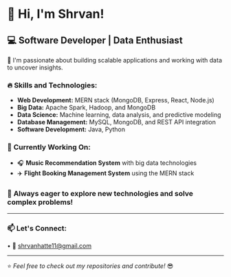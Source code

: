 # 👋 Hi, I'm Shrvan!

## 💻 Software Developer | Data Enthusiast  

🚀 I'm passionate about building scalable applications and working with data to uncover insights.  

### 🔥 **Skills and Technologies:**  
- **Web Development:** MERN stack (MongoDB, Express, React, Node.js)  
- **Big Data:** Apache Spark, Hadoop, and MongoDB  
- **Data Science:** Machine learning, data analysis, and predictive modeling  
- **Database Management:** MySQL, MongoDB, and REST API integration  
- **Software Development:** Java, Python 

### 🎯 **Currently Working On:**  
- 🎧 **Music Recommendation System** with big data technologies  
- ✈️ **Flight Booking Management System** using the MERN stack  

### 🌱 **Always eager to explore new technologies and solve complex problems!**  

---

### 📫 **Let's Connect:**  
 • 📧 shrvanhatte11@gmail.com 

---

⭐️ _Feel free to check out my repositories and contribute!_ 😎

